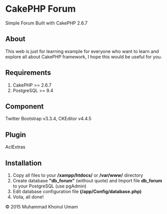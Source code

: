 # CakePHP Forum
Simple Forum Built with CakePHP 2.6.7

## About
This web is just for learning example for everyone who want to learn and explore all about CakePHP framework, I hope this would be useful for you.

## Requirements
1. CakePHP >= 2.6.7
2. PostgreSQL >= 9.4

## Component
Twitter Bootstrap v3.3.4, CKEditor v4.4.5

## Plugin
AclExtras

## Installation
1. Copy all files to your __/xampp/htdocs/__ or __/var/www/__ directory
2. Create database __"db_forum"__ (without quote) and Import file __db_forum__ to your PostgreSQL (use pgAdmin)
3. Edit database configuration file __(/app/Config/database.php)__
4. Voila, all done!

&copy; 2015 Muhammad Khoirul Umam
